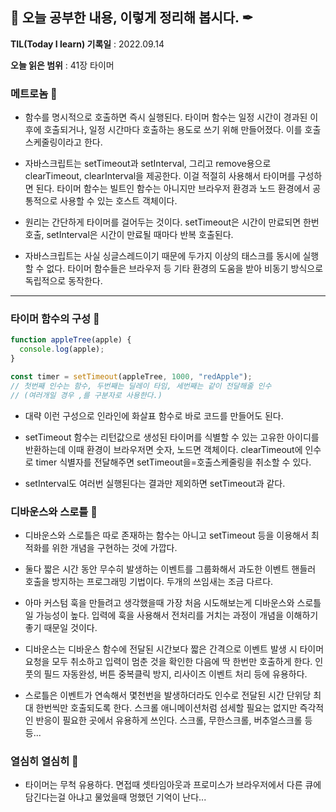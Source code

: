 ## 📕 오늘 공부한 내용, 이렇게 정리해 봅시다. ✒

**TIL(Today I learn) 기록일** : 2022.09.14

**오늘 읽은 범위** : 41장 타이머

### 메트로놈 📑

- 함수를 명시적으로 호출하면 즉시 실행된다. 타이머 함수는 일정 시간이 경과된 이후에 호출되거나, 일정 시간마다 호출하는 용도로 쓰기 위해 만들어졌다. 이를 호출 스케줄링이라고 한다.

- 자바스크립트는 setTimeout과 setInterval, 그리고 remove용으로 clearTimeout, clearInterval을 제공한다. 이걸 적절히 사용해서 타이머를 구성하면 된다. 타이머 함수는 빌트인 함수는 아니지만 브라우저 환경과 노드 환경에서 공통적으로 사용할 수 있는 호스트 객체이다.

- 원리는 간단하게 타이머를 걸어두는 것이다. setTimeout은 시간이 만료되면 한번 호출, setInterval은 시간이 만료될 때마다 반복 호출된다.

- 자바스크립트는 사실 싱글스레드이기 때문에 두가지 이상의 태스크를 동시에 실행할 수 없다. 타이머 함수들은 브라우저 등 기타 환경의 도움을 받아 비동기 방식으로 독립적으로 동작한다.

---

### 타이머 함수의 구성 📑

```js
function appleTree(apple) {
  console.log(apple);
}

const timer = setTimeout(appleTree, 1000, "redApple");
// 첫번째 인수는 함수, 두번째는 딜레이 타임, 세번째는 같이 전달해줄 인수
// (여러개일 경우 ,를 구분자로 사용한다.)
```

- 대략 이런 구성으로 인라인에 화살표 함수로 바로 코드를 만들어도 된다.
- setTimeout 함수는 리턴값으로 생성된 타이머를 식별할 수 있는 고유한 아이디를 반환하는데 이때 환경이 브라우저면 숫자, 노드면 객체이다. clearTimeout에 인수로 timer 식별자를 전달해주면 setTimeout을=호출스케줄링을 취소할 수 있다.

- setInterval도 여러번 실행된다는 결과만 제외하면 setTimeout과 같다.

### 디바운스와 스로틀 📑

- 디바운스와 스로틀은 따로 존재하는 함수는 아니고 setTimeout 등을 이용해서 최적화를 위한 개념을 구현하는 것에 가깝다.

- 둘다 짧은 시간 동안 무수히 발생하는 이벤트를 그룹화해서 과도한 이벤트 핸들러 호출을 방지하는 프로그래밍 기법이다. 두개의 쓰임새는 조금 다르다.

- 아마 커스텀 훅을 만들려고 생각했을때 가장 처음 시도해보는게 디바운스와 스로틀일 가능성이 높다. 입력에 훅을 사용해서 전처리를 거치는 과정이 개념을 이해하기 좋기 때문일 것이다.

- 디바운스는 디바운스 함수에 전달된 시간보다 짧은 간격으로 이벤트 발생 시 타이머요청을 모두 취소하고 입력이 멈춘 것을 확인한 다음에 딱 한번만 호출하게 한다. 인풋의 필드 자동완성, 버튼 중복클릭 방지, 리사이즈 이벤트 처리 등에 유용하다.

- 스로틀은 이벤트가 연속해서 몇천번을 발생하더라도 인수로 전달된 시간 단위당 최대 한번씩만 호출되도록 한다. 스크롤 애니메이션처럼 섬세할 필요는 없지만 즉각적인 반응이 필요한 곳에서 유용하게 쓰인다. 스크롤, 무한스크롤, 버추얼스크롤 등등...

### 열심히 열심히 📑

- 타이머는 무척 유용하다. 면접때 셋타임아웃과 프로미스가 브라우저에서 다른 큐에 담긴다는걸 아냐고 물었을때 멍했던 기억이 난다...
